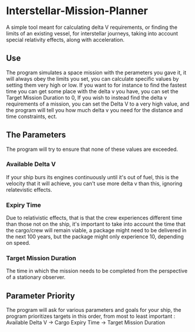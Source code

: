 # Interstellar-Mission-Planner
A simple tool meant for calculating delta V requirements, or finding the limits of an existing vessel, for interstellar journeys, taking into account special relativity effects, along with acceleration.

## Use
The program simulates a space mission with the perameters you gave it, it will always obey the limits you set, you can calculate specific values by setting them very high or low. If you want to for instance to find the fastest time you can get some place with the delta v you have, you can set the Target Mission Duration to 0, If you wish to instead find the delta v requirements of a mission, you can set the Delta V to a very high value, and the program will tell you how much delta v you need for the distance and time constraints, ect.

## The Parameters
The program will try to ensure that none of these values are exceeded.

### Available Delta V
If your ship burs its engines continuously until it's out of fuel, this is the velocity that it will achieve, you can't use more delta v than this, ignoring relatevistic effects.

### Expiry Time
Due to relativistic effects, that is that the crew experiences different time than those not on the ship, it's important to take into account the time that the cargo/crew will remain viable, a package might need to be delivered in the next 100 years, but the package might only experience 10, depending on speed.

### Target Mission Duration
The time in which the mission needs to be completed from the perspective of a stationary observer.

## Parameter Priority

The program will ask for various parameters and goals for your ship, the program prioritizes targets in this order, from most to least important :
Available Delta V -> Cargo Expiry Time -> Target Mission Duration
